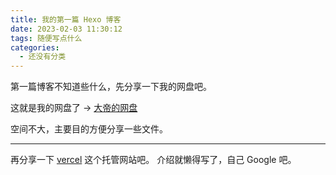 ```yaml
---
title: 我的第一篇 Hexo 博客
date: 2023-02-03 11:30:12
tags: 随便写点什么
categories:
  - 还没有分类
---
```


第一篇博客不知道些什么，先分享一下我的网盘吧。

这就是我的网盘了 -> [大帝的网盘](https://public.dadilive.top)

空间不大，主要目的方便分享一些文件。

---

再分享一下 [vercel](https://vercel.com/) 这个托管网站吧。
介绍就懒得写了，自己 Google 吧。
